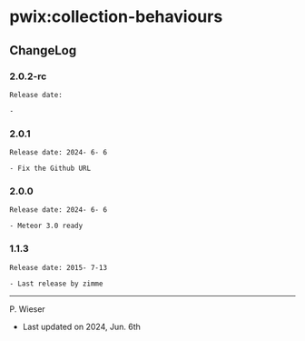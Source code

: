 # pwix:collection-behaviours

## ChangeLog

### 2.0.2-rc

    Release date: 

    - 

### 2.0.1

    Release date: 2024- 6- 6

    - Fix the Github URL

### 2.0.0

    Release date: 2024- 6- 6

    - Meteor 3.0 ready

### 1.1.3

    Release date: 2015- 7-13

    - Last release by zimme

---
P. Wieser
- Last updated on 2024, Jun. 6th
